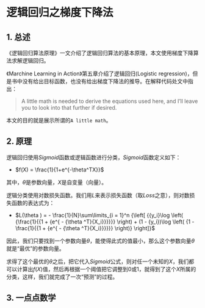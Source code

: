 # 逻辑回归之梯度下降法

## 1.  总述
《逻辑回归算法原理》一文介绍了逻辑回归算法的基本原理，本文使用梯度下降算法求解逻辑回归。

《Marchine Learning in Action》第五章介绍了逻辑回归(Logistic regression)，但是书中没有给出目标函数，也没有给出梯度下降法的推导。在解释代码处文中指出：
> A little math is needed to derive the equations used here, and I’ll leave you to look into that further if desired.

本文的目的就是展示所谓的`A little math`。



## 2. 原理
逻辑回归使用$Sigmoid$函数或逻辑函数进行分类，$Sigmoid$函数定义如下：
- $f(X) = \frac{1}{1+e^{-\theta^TX}}$

其中，$\theta$是参数向量，$X$是自变量（向量）。

逻辑分类使用对数损失函数。我们用$L$来表示损失函数（取$Loss$之意），则对数损失函数的表达式为：
- $L(\theta ) = - \frac{1}{N}\sum\limits_{i = 1}^n {\left[ {{y_i}\log \left( {\frac{1}{{1 + {e^{ - {\theta ^T}{X_i}}}}}} \right) + (1 - {y_i})\log \left( {1 - \frac{1}{{1 + {e^{ - {\theta ^T}{X_i}}}}}} \right)} \right]}$

因此，我们只要找到一个参数向量$\theta$，能使得此式的值最小，那么这个参数向量$\theta$就是“最优”的参数向量。

求得了这个最优的$\theta$之后，把它代入$Sigmoid$公式，则对任一个未知的$X$，我们都可以计算出$f(X)$值，然后再根据一个阈值把它调整到0或1，就得到了这个$X$所属的分类，这样，我们就完成了一次“预测”的过程。

## 3. 一点点数学
























